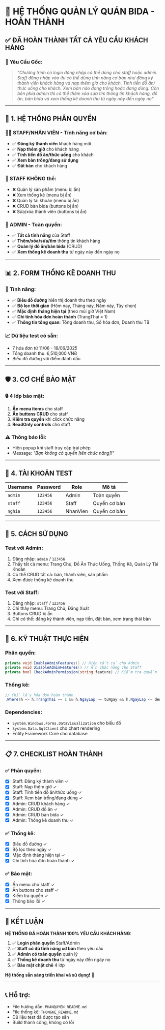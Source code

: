 # 🎉 HỆ THỐNG QUẢN LÝ QUÁN BIDA - HOÀN THÀNH

## ✅ **ĐÃ HOÀN THÀNH TẤT CẢ YÊU CẦU KHÁCH HÀNG**

### 🎯 **Yêu Cầu Gốc:**
> *"Chương trình có login đăng nhập có thể dùng cho staff hoặc admin. Staff đăng nhập vào thì có thể dùng tính năng cơ bản như đăng ký thành viên khách hàng và nạp thêm giờ cho khách. Tính tiền đồ ăn/ thức uống cho khách. Xem bàn nào đang trống hoặc đang dùng. Còn bên phía admin thì có thể thêm xóa sửa tìm thông tin khách hàng, đồ ăn, bàn bida và xem thống kê doanh thu từ ngày này đến ngày nọ"*

---

## 🔐 **1. HỆ THỐNG PHÂN QUYỀN**

### 👨‍💼 **STAFF/NHÂN VIÊN** - Tính năng cơ bản:
- ✅ **Đăng ký thành viên** khách hàng mới
- ✅ **Nạp thêm giờ** cho khách hàng
- ✅ **Tính tiền đồ ăn/thức uống** cho khách
- ✅ **Xem bàn trống/đang sử dụng**
- ✅ **Đặt bàn** cho khách hàng

### 🚫 **STAFF KHÔNG thể:**
- ❌ Quản lý sản phẩm (menu bị ẩn)
- ❌ Xem thống kê (menu bị ẩn)
- ❌ Quản lý tài khoản (menu bị ẩn)
- ❌ CRUD bàn bida (buttons bị ẩn)
- ❌ Sửa/xóa thành viên (buttons bị ẩn)

### 👑 **ADMIN** - Toàn quyền:
- ✅ **Tất cả tính năng** của Staff
- ✅ **Thêm/xóa/sửa/tìm** thông tin khách hàng
- ✅ **Quản lý đồ ăn/bàn bida** (CRUD)
- ✅ **Xem thống kê doanh thu** từ ngày này đến ngày nọ

---

## 📊 **2. FORM THỐNG KÊ DOANH THU**

### 🎯 **Tính năng:**
- ✅ **Biểu đồ đường** hiển thị doanh thu theo ngày
- ✅ **Bộ lọc thời gian** (Hôm nay, Tháng này, Năm này, Tùy chọn)
- ✅ **Mặc định tháng hiện tại** (theo múi giờ Việt Nam)
- ✅ **Chỉ tính hóa đơn hoàn thành** (TrangThai = 1)
- ✅ **Thông tin tổng quan**: Tổng doanh thu, Số hóa đơn, Doanh thu TB

### 📈 **Dữ liệu test có sẵn:**
- 7 hóa đơn từ 11/06 - 16/06/2025
- Tổng doanh thu: 6,510,000 VNĐ
- Biểu đồ đường với điểm đánh dấu

---

## 🛡️ **3. CƠ CHẾ BẢO MẬT**

### 🔒 **4 lớp bảo mật:**
1. **Ẩn menu items** cho staff
2. **Ẩn buttons CRUD** cho staff
3. **Kiểm tra quyền** khi click chức năng
4. **ReadOnly controls** cho staff

### ⚠️ **Thông báo lỗi:**
- Hiện popup khi staff truy cập trái phép
- Message: *"Bạn không có quyền [tên chức năng]!"*

---

## 🧪 **4. TÀI KHOẢN TEST**

| Username | Password | Role | Mô tả |
|----------|----------|------|-------|
| `admin` | `123456` | Admin | Toàn quyền |
| `staff` | `123456` | Staff | Quyền cơ bản |
| `nghia` | `123456` | NhanVien | Quyền cơ bản |

---

## 🚀 **5. CÁCH SỬ DỤNG**

### **Test với Admin:**
1. Đăng nhập: `admin` / `123456`
2. Thấy tất cả menu: Trang Chủ, Đồ Ăn Thức Uống, Thống Kê, Quản Lý Tài Khoản
3. Có thể CRUD tất cả: bàn, thành viên, sản phẩm
4. Xem được thống kê doanh thu

### **Test với Staff:**
1. Đăng nhập: `staff` / `123456`
2. Chỉ thấy menu: Trang Chủ, Đăng Xuất
3. Buttons CRUD bị ẩn
4. Chỉ có thể: đăng ký thành viên, nạp tiền, đặt bàn, xem trạng thái bàn

---

## 🔧 **6. KỸ THUẬT THỰC HIỆN**

### **Phân quyền:**
```csharp
private void EnableAdminFeatures() // Hiện tất cả cho Admin
private void DisableAdminFeatures() // Ẩn chức năng cho Staff
private bool CheckAdminPermission(string feature) // Kiểm tra quyền
```

### **Thống kê:**
```csharp
// Chỉ lấy hóa đơn hoàn thành
.Where(h => h.TrangThai == 1 && h.NgayLap >= tuNgay && h.NgayLap <= denNgay)
```

### **Dependencies:**
- `System.Windows.Forms.DataVisualization` cho biểu đồ
- `System.Data.SqlClient` cho chart rendering
- Entity Framework Core cho database

---

## 📋 **7. CHECKLIST HOÀN THÀNH**

### ✅ **Phân quyền:**
- [x] Staff: Đăng ký thành viên ✓
- [x] Staff: Nạp thêm giờ ✓
- [x] Staff: Tính tiền đồ ăn/thức uống ✓
- [x] Staff: Xem bàn trống/đang dùng ✓
- [x] Admin: CRUD khách hàng ✓
- [x] Admin: CRUD đồ ăn ✓
- [x] Admin: CRUD bàn bida ✓
- [x] Admin: Thống kê doanh thu ✓

### ✅ **Thống kê:**
- [x] Biểu đồ đường ✓
- [x] Bộ lọc theo ngày ✓
- [x] Mặc định tháng hiện tại ✓
- [x] Chỉ tính hóa đơn hoàn thành ✓

### ✅ **Bảo mật:**
- [x] Ẩn menu cho staff ✓
- [x] Ẩn buttons cho staff ✓
- [x] Kiểm tra quyền ✓
- [x] Thông báo lỗi ✓

---

## 🎊 **KẾT LUẬN**

**HỆ THỐNG ĐÃ HOÀN THÀNH 100% YÊU CẦU KHÁCH HÀNG:**

1. ✅ **Login phân quyền** Staff/Admin
2. ✅ **Staff có đủ tính năng cơ bản** theo yêu cầu
3. ✅ **Admin có toàn quyền** quản lý
4. ✅ **Thống kê doanh thu** từ ngày này đến ngày nọ
5. ✅ **Bảo mật chặt chẽ** 4 lớp

**Hệ thống sẵn sàng triển khai và sử dụng!** 🚀

---

## 📞 **Hỗ trợ:**
- File hướng dẫn: `PHANQUYEN_README.md`
- File thống kê: `THONGKE_README.md`
- Dữ liệu test đã được tạo sẵn
- Build thành công, không có lỗi
